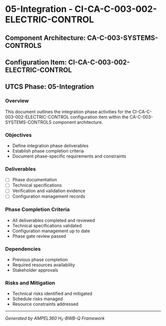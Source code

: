 # 05-Integration - CI-CA-C-003-002-ELECTRIC-CONTROL

## Component Architecture: CA-C-003-SYSTEMS-CONTROLS
## Configuration Item: CI-CA-C-003-002-ELECTRIC-CONTROL
## UTCS Phase: 05-Integration

### Overview
This document outlines the integration phase activities for the CI-CA-C-003-002-ELECTRIC-CONTROL configuration item within the CA-C-003-SYSTEMS-CONTROLS component architecture.

### Objectives
- Define integration phase deliverables
- Establish phase completion criteria
- Document phase-specific requirements and constraints

### Deliverables
- [ ] Phase documentation
- [ ] Technical specifications
- [ ] Verification and validation evidence
- [ ] Configuration management records

### Phase Completion Criteria
- All deliverables completed and reviewed
- Technical specifications validated
- Configuration management up to date
- Phase gate review passed

### Dependencies
- Previous phase completion
- Required resources availability
- Stakeholder approvals

### Risks and Mitigation
- Technical risks identified and mitigated
- Schedule risks managed
- Resource constraints addressed

---
*Generated by AMPEL360 H₂-BWB-Q Framework*
